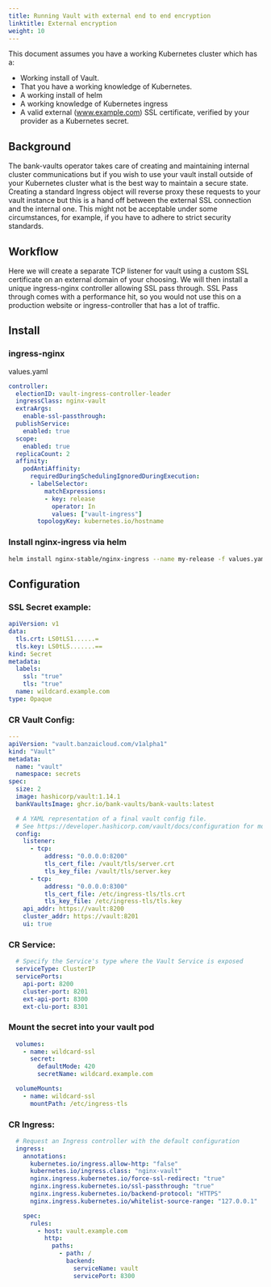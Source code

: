 ```yaml
---
title: Running Vault with external end to end encryption
linktitle: External encryption
weight: 10
---
```


This document assumes you have a working Kubernetes cluster which has a:

- Working install of Vault.
- That you have a working knowledge of Kubernetes.
- A working install of helm
- A working knowledge of Kubernetes ingress
- A valid external (www.example.com) SSL certificate, verified by your provider as a Kubernetes secret.

## Background

The bank-vaults operator takes care of creating and maintaining internal cluster communications but if you wish to use your vault install
outside of your Kubernetes cluster what is the best way to maintain a secure state. Creating a standard Ingress object will reverse proxy
these requests to your vault instance but this is a hand off between the external SSL connection and the internal one. This might not be acceptable
under some circumstances, for example, if you have to adhere to strict security standards.

## Workflow

Here we will create a separate TCP listener for vault using a custom SSL certificate on an external domain of your choosing. We will then
install a unique ingress-nginx controller allowing SSL pass through. SSL Pass through comes with a performance hit, so you would not use this
on a production website or ingress-controller that has a lot of traffic.

## Install

### ingress-nginx

values.yaml

```yaml
controller:
  electionID: vault-ingress-controller-leader
  ingressClass: nginx-vault
  extraArgs:
    enable-ssl-passthrough:
  publishService:
    enabled: true
  scope:
    enabled: true
  replicaCount: 2
  affinity:
    podAntiAffinity:
      requiredDuringSchedulingIgnoredDuringExecution:
      - labelSelector:
          matchExpressions:
          - key: release
            operator: In
            values: ["vault-ingress"]
        topologyKey: kubernetes.io/hostname
```

### Install nginx-ingress via helm

```bash
helm install nginx-stable/nginx-ingress --name my-release -f values.yaml
```

## Configuration

### SSL Secret example:

```yaml
apiVersion: v1
data:
  tls.crt: LS0tLS1......=
  tls.key: LS0tLS.......==
kind: Secret
metadata:
  labels:
    ssl: "true"
    tls: "true"
  name: wildcard.example.com
type: Opaque
```

### CR Vault Config:

```yaml
---
apiVersion: "vault.banzaicloud.com/v1alpha1"
kind: "Vault"
metadata:
  name: "vault"
  namespace: secrets
spec:
  size: 2
  image: hashicorp/vault:1.14.1
  bankVaultsImage: ghcr.io/bank-vaults/bank-vaults:latest

  # A YAML representation of a final vault config file.
  # See https://developer.hashicorp.com/vault/docs/configuration for more information.
  config:
    listener:
      - tcp:
          address: "0.0.0.0:8200"
          tls_cert_file: /vault/tls/server.crt
          tls_key_file: /vault/tls/server.key
      - tcp:
          address: "0.0.0.0:8300"
          tls_cert_file: /etc/ingress-tls/tls.crt
          tls_key_file: /etc/ingress-tls/tls.key
    api_addr: https://vault:8200
    cluster_addr: https://vault:8201
    ui: true
```

### CR Service:

```yaml
  # Specify the Service's type where the Vault Service is exposed
  serviceType: ClusterIP
  servicePorts:
    api-port: 8200
    cluster-port: 8201
    ext-api-port: 8300
    ext-clu-port: 8301
```

### Mount the secret into your vault pod

```yaml
  volumes:
    - name: wildcard-ssl
      secret:
        defaultMode: 420
        secretName: wildcard.example.com

  volumeMounts:
    - name: wildcard-ssl
      mountPath: /etc/ingress-tls
```

### CR Ingress:

```yaml
  # Request an Ingress controller with the default configuration
  ingress:
    annotations:
      kubernetes.io/ingress.allow-http: "false"
      kubernetes.io/ingress.class: "nginx-vault"
      nginx.ingress.kubernetes.io/force-ssl-redirect: "true"
      nginx.ingress.kubernetes.io/ssl-passthrough: "true"
      nginx.ingress.kubernetes.io/backend-protocol: "HTTPS"
      nginx.ingress.kubernetes.io/whitelist-source-range: "127.0.0.1"

    spec:
      rules:
        - host: vault.example.com
          http:
            paths:
              - path: /
                backend:
                  serviceName: vault
                  servicePort: 8300
```

